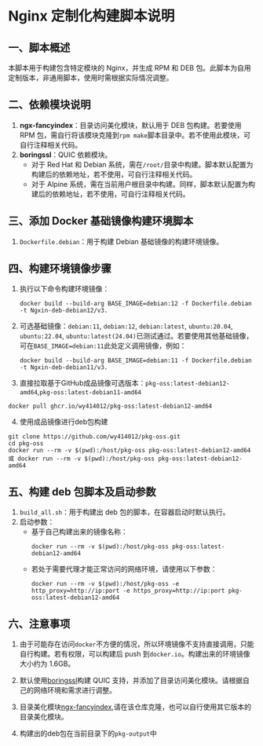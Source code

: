 # Nginx 定制化构建脚本说明

## 一、脚本概述
本脚本用于构建包含特定模块的 Nginx，并生成 RPM 和 DEB 包。此脚本为自用定制版本，非通用脚本，使用时需根据实际情况调整。

## 二、依赖模块说明
1. **ngx-fancyindex**：目录访问美化模块，默认用于 DEB 包构建。若要使用 RPM 包，需自行将该模块克隆到`rpm make`脚本目录中。若不使用此模块，可自行注释相关代码。
2. **boringssl**：QUIC 依赖模块。
    - 对于 Red Hat 和 Debian 系统，需在`/root/`目录中构建。脚本默认配置为构建后的依赖地址，若不使用，可自行注释相关代码。
    - 对于 Alpine 系统，需在当前用户根目录中构建。同样，脚本默认配置为构建后的依赖地址，若不使用，可自行注释相关代码。

## 三、添加 Docker 基础镜像构建环境脚本
1. `Dockerfile.debian`：用于构建 Debian 基础镜像的构建环境镜像。

## 四、构建环境镜像步骤
1. 执行以下命令构建环境镜像：
   ```shell
   docker build --build-arg BASE_IMAGE=debian:12 -f Dockerfile.debian -t Ngxin-deb-debian12/v3.
   ```
2. 可选基础镜像：`debian:11`, `debian:12`, `debian:latest`, `ubuntu:20.04`, `ubuntu:22.04`, `ubuntu:latest(24.04)`已测试通过。若要使用其他基础镜像，可在`BASE_IMAGE=debian:11`此处定义调用镜像，例如：
   ```shell
   docker build --build-arg BASE_IMAGE=debian:11 -f Dockerfile.debian -t Ngxin-deb-debian11/v3.
   ```
3. 直接拉取基于GitHub成品镜像可选版本：`pkg-oss:latest-debian12-amd64`,`pkg-oss:latest-debian11-amd64`
```shell
docker pull ghcr.io/wy414012/pkg-oss:latest-debian12-amd64
```
4. 使用成品镜像进行deb包构建
```shell
git clone https://github.com/wy414012/pkg-oss.git
cd pkg-oss
docker run --rm -v $(pwd):/host/pkg-oss pkg-oss:latest-debian12-amd64 或 docker run --rm -v $(pwd):/host/pkg-oss pkg-oss:latest-debian12-amd64
```
## 五、构建 deb 包脚本及启动参数
1. `build_all.sh`：用于构建出 deb 包的脚本，在容器启动时默认执行。
2. 启动参数：
   - 基于自己构建出来的镜像名称：
     ```shell
     docker run --rm -v $(pwd):/host/pkg-oss pkg-oss:latest-debian12-amd64
     ```
   - 若处于需要代理才能正常访问的网络环境，请使用以下参数：
     ```shell
     docker run --rm -v $(pwd):/host/pkg-oss -e http_proxy=http://ip:port -e https_proxy=http://ip:port pkg-oss:latest-debian12-amd64
     ```

## 六、注意事项
1. 由于可能存在访问`docker`不方便的情况，所以环境镜像不支持直接调用，只能自行构建。若有权限，可以构建后 push 到`docker.io`。构建出来的环境镜像大小约为 1.6GB。

2. 默认使用[boringssl](https://boringssl.googlesource.com/boringssl)构建 QUIC 支持，并添加了目录访问美化模块。请根据自己的网络环境和需求进行调整。

3. 目录美化模块[ngx-fancyindex](https://github.com/wy414012/ngx-fancyindex),请在该仓库克隆，也可以自行使用其它版本的目录美化模块。

4. 构建出的deb包在当前目录下的`pkg-output`中
